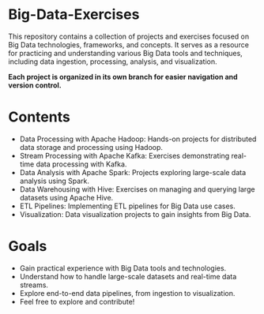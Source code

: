 # Big-Data-Exercises
This repository contains a collection of projects and exercises focused on Big Data technologies, frameworks, and concepts. It serves as a resource for practicing and understanding various Big Data tools and techniques, including data ingestion, processing, analysis, and visualization.

**Each project is organized in its own branch for easier navigation and version control.**

# Contents
- Data Processing with Apache Hadoop: Hands-on projects for distributed data storage and processing using Hadoop.
- Stream Processing with Apache Kafka: Exercises demonstrating real-time data processing with Kafka.
- Data Analysis with Apache Spark: Projects exploring large-scale data analysis using Spark.
- Data Warehousing with Hive: Exercises on managing and querying large datasets using Apache Hive.
- ETL Pipelines: Implementing ETL pipelines for Big Data use cases.
- Visualization: Data visualization projects to gain insights from Big Data.

# Goals
- Gain practical experience with Big Data tools and technologies.
- Understand how to handle large-scale datasets and real-time data streams.
- Explore end-to-end data pipelines, from ingestion to visualization.
- Feel free to explore and contribute!
